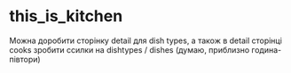# this_is_kitchen
Можна доробити сторінку detail для dish types, а також в detail сторінці cooks зробити ссилки
на dishtypes / dishes (думаю, приблизно година-півтори)